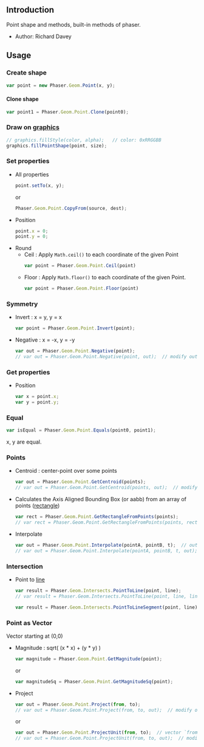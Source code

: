 ## Introduction

Point shape and methods, built-in methods of phaser.

- Author: Richard Davey

## Usage

### Create shape

```javascript
var point = new Phaser.Geom.Point(x, y);
```

#### Clone shape

```javascript
var point1 = Phaser.Geom.Point.Clone(point0);
```

### Draw on [graphics](graphics.md)

```javascript
// graphics.fillStyle(color, alpha);   // color: 0xRRGGBB
graphics.fillPointShape(point, size);
```

### Set properties

- All properties
    ```javascript
    point.setTo(x, y);
    ```
    or
    ```javascript
    Phaser.Geom.Point.CopyFrom(source, dest);
    ```
- Position
    ```javascript
    point.x = 0;
    point.y = 0;
    ```
- Round
    - Ceil : Apply `Math.ceil()` to each coordinate of the given Point
        ```javascript
        var point = Phaser.Geom.Point.Ceil(point)
        ```
    - Floor : Apply `Math.floor()` to each coordinate of the given Point.
        ```javascript
        var point = Phaser.Geom.Point.Floor(point)
        ```

### Symmetry

- Invert : x = y, y = x
    ```javascript
    var point = Phaser.Geom.Point.Invert(point);
    ```
- Negative : x = -x, y = -y
    ```javascript
    var out = Phaser.Geom.Point.Negative(point);
    // var out = Phaser.Geom.Point.Negative(point, out);  // modify out
    ```

### Get properties

- Position
    ```javascript
    var x = point.x;
    var y = point.y;
    ```

### Equal

```javascript
var isEqual = Phaser.Geom.Point.Equals(point0, point1);
```

x, y are equal.

### Points

- Centroid : center-point over some points
    ```javascript
    var out = Phaser.Geom.Point.GetCentroid(points);
    // var out = Phaser.Geom.Point.GetCentroid(points, out);  // modify out
    ```
- Calculates the Axis Aligned Bounding Box (or aabb) from an array of points ([rectangle](geom-rectangle.md))
    ```javascript
    var rect = Phaser.Geom.Point.GetRectangleFromPoints(points);
    // var rect = Phaser.Geom.Point.GetRectangleFromPoints(points, rect);  // modify rect
    ```
- Interpolate
    ```javascript
    var out = Phaser.Geom.Point.Interpolate(pointA, pointB, t);  // out : point
    // var out = Phaser.Geom.Point.Interpolate(pointA, pointB, t, out);  // modify out
    ```

### Intersection

- Point to [line](geom-line.md)
    ```javascript
    var result = Phaser.Geom.Intersects.PointToLine(point, line);
    // var result = Phaser.Geom.Intersects.PointToLine(point, line, lineThickness);
    ```
    ```javascript
    var result = Phaser.Geom.Intersects.PointToLineSegment(point, line);
    ```

### Point as Vector

Vector starting at (0,0)

- Magnitude : sqrt( (x * x) + (y * y) )
    ```javascript
    var magnitude = Phaser.Geom.Point.GetMagnitude(point);
    ```
    or
    ```javascript
    var magnitudeSq = Phaser.Geom.Point.GetMagnitudeSq(point);
    ```
- Project
    ```javascript
    var out = Phaser.Geom.Point.Project(from, to);
    // var out = Phaser.Geom.Point.Project(from, to, out);  // modify out
    ```
    or
    ```javascript
    var out = Phaser.Geom.Point.ProjectUnit(from, to);  // vector `from` and `to` are unit vector (length = 1)
    // var out = Phaser.Geom.Point.ProjectUnit(from, to, out);  // modify out
    ```